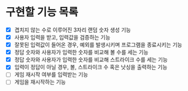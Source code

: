 


# 구현할 기능 목록
- [x] 겹치지 않는 수로 이루어진 3자리 랜덤 숫자 생성 기능
- [x] 사용자 입력을 받고, 입력값을 검증하는 기능
- [x] 잘못된 입력값이 들어온 경우, 예외를 발생시키며 프로그램을 종료시키는 기능
- [x] 정답 숫자와 사용자가 입력한 숫자를 비교해 볼 수를 세는 기능
- [x] 정답 숫자와 사용자가 입력한 숫자를 비교해 스트라이크 수를 세는 기능
- [x] 입력이 정답이 아닐 경우, 볼, 스트라이크 수 혹은 낫싱을 출력하는 기능
- [ ] 게임 재시작 여부를 입력받는 기능
- [ ] 게임을 재시작하는 기능

